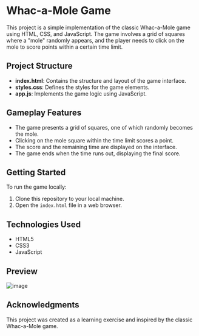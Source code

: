 # Whac-a-Mole Game

This project is a simple implementation of the classic Whac-a-Mole game using HTML, CSS, and JavaScript. The game involves a grid of squares where a "mole" randomly appears, and the player needs to click on the mole to score points within a certain time limit.

## Project Structure

- **index.html**: Contains the structure and layout of the game interface.
- **styles.css**: Defines the styles for the game elements.
- **app.js**: Implements the game logic using JavaScript.

## Gameplay Features

- The game presents a grid of squares, one of which randomly becomes the mole.
- Clicking on the mole square within the time limit scores a point.
- The score and the remaining time are displayed on the interface.
- The game ends when the time runs out, displaying the final score.

## Getting Started

To run the game locally:

1. Clone this repository to your local machine.
2. Open the `index.html` file in a web browser.

## Technologies Used

- HTML5
- CSS3
- JavaScript

## Preview
![image](https://github.com/117Isabell/whac-a-mole-game/assets/112959154/efc55a03-95a2-445c-991e-94882f088015)


## Acknowledgments

This project was created as a learning exercise and inspired by the classic Whac-a-Mole game.
